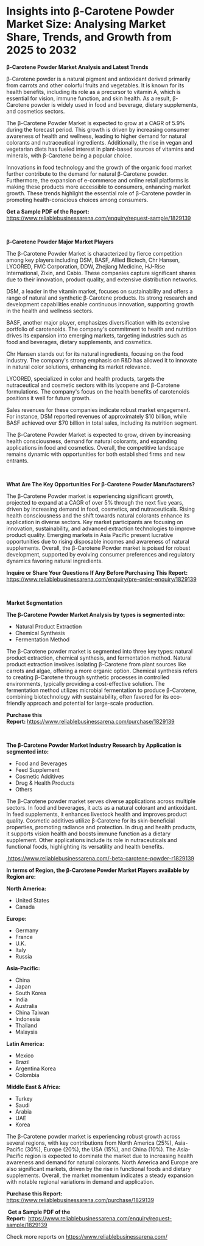<p><h1>Insights into β-Carotene Powder Market Size: Analysing Market Share, Trends, and Growth from 2025 to 2032</h1></p><p><strong>β-Carotene Powder Market Analysis and Latest Trends</strong></p>
<p><p>β-Carotene powder is a natural pigment and antioxidant derived primarily from carrots and other colorful fruits and vegetables. It is known for its health benefits, including its role as a precursor to vitamin A, which is essential for vision, immune function, and skin health. As a result, β-Carotene powder is widely used in food and beverage, dietary supplements, and cosmetics sectors.</p><p>The β-Carotene Powder Market is expected to grow at a CAGR of 5.9% during the forecast period. This growth is driven by increasing consumer awareness of health and wellness, leading to higher demand for natural colorants and nutraceutical ingredients. Additionally, the rise in vegan and vegetarian diets has fueled interest in plant-based sources of vitamins and minerals, with β-Carotene being a popular choice. </p><p>Innovations in food technology and the growth of the organic food market further contribute to the demand for natural β-Carotene powder. Furthermore, the expansion of e-commerce and online retail platforms is making these products more accessible to consumers, enhancing market growth. These trends highlight the essential role of β-Carotene powder in promoting health-conscious choices among consumers.</p></p>
<p><strong>Get a Sample PDF of the Report:&nbsp;</strong> <a href="https://www.reliablebusinessarena.com/enquiry/request-sample/1829139?utm_campaign=3272&utm_medium=2&utm_source=Github&utm_content=ia&utm_term=26032025&utm_id=b-carotene-powder">https://www.reliablebusinessarena.com/enquiry/request-sample/1829139</a></p>
<p>&nbsp;</p>
<p><strong>β-Carotene Powder Major Market Players</strong></p>
<p><p>The β-Carotene Powder Market is characterized by fierce competition among key players including DSM, BASF, Allied Bictech, Chr Hansen, LYCORED, FMC Corporation, DDW, Zhejiang Medicine, HJ-Rise International, Zixin, and Cabio. These companies capture significant shares due to their innovation, product quality, and extensive distribution networks.</p><p>DSM, a leader in the vitamin market, focuses on sustainability and offers a range of natural and synthetic β-Carotene products. Its strong research and development capabilities enable continuous innovation, supporting growth in the health and wellness sectors.</p><p>BASF, another major player, emphasizes diversification with its extensive portfolio of carotenoids. The company's commitment to health and nutrition drives its expansion into emerging markets, targeting industries such as food and beverages, dietary supplements, and cosmetics.</p><p>Chr Hansen stands out for its natural ingredients, focusing on the food industry. The company's strong emphasis on R&D has allowed it to innovate in natural color solutions, enhancing its market relevance.</p><p>LYCORED, specialized in color and health products, targets the nutraceutical and cosmetic sectors with its lycopene and β-Carotene formulations. The company's focus on the health benefits of carotenoids positions it well for future growth.</p><p>Sales revenues for these companies indicate robust market engagement. For instance, DSM reported revenues of approximately $10 billion, while BASF achieved over $70 billion in total sales, including its nutrition segment. </p><p>The β-Carotene Powder Market is expected to grow, driven by increasing health consciousness, demand for natural colorants, and expanding applications in food and cosmetics. Overall, the competitive landscape remains dynamic with opportunities for both established firms and new entrants.</p></p>
<p>&nbsp;</p>
<p><strong>What Are The Key Opportunities For β-Carotene Powder Manufacturers?</strong></p>
<p><p>The β-Carotene Powder market is experiencing significant growth, projected to expand at a CAGR of over 5% through the next five years, driven by increasing demand in food, cosmetics, and nutraceuticals. Rising health consciousness and the shift towards natural colorants enhance its application in diverse sectors. Key market participants are focusing on innovation, sustainability, and advanced extraction technologies to improve product quality. Emerging markets in Asia Pacific present lucrative opportunities due to rising disposable incomes and awareness of natural supplements. Overall, the β-Carotene Powder market is poised for robust development, supported by evolving consumer preferences and regulatory dynamics favoring natural ingredients.</p></p>
<p><strong>Inquire or Share Your Questions If Any Before Purchasing This Report:</strong> <a href="https://www.reliablebusinessarena.com/enquiry/pre-order-enquiry/1829139?utm_campaign=3272&utm_medium=2&utm_source=Github&utm_content=ia&utm_term=26032025&utm_id=b-carotene-powder">https://www.reliablebusinessarena.com/enquiry/pre-order-enquiry/1829139</a></p>
<p>&nbsp;</p>
<p><strong>Market Segmentation</strong></p>
<p><strong>The β-Carotene Powder Market Analysis by types is segmented into:</strong></p>
<p><ul><li>Natural Product Extraction</li><li>Chemical Synthesis</li><li>Fermentation Method</li></ul></p>
<p><p>The β-Carotene powder market is segmented into three key types: natural product extraction, chemical synthesis, and fermentation method. Natural product extraction involves isolating β-Carotene from plant sources like carrots and algae, offering a more organic option. Chemical synthesis refers to creating β-Carotene through synthetic processes in controlled environments, typically providing a cost-effective solution. The fermentation method utilizes microbial fermentation to produce β-Carotene, combining biotechnology with sustainability, often favored for its eco-friendly approach and potential for large-scale production.</p></p>
<p><strong>Purchase this Report:&nbsp;</strong><a href="https://www.reliablebusinessarena.com/purchase/1829139?utm_campaign=3272&utm_medium=2&utm_source=Github&utm_content=ia&utm_term=26032025&utm_id=b-carotene-powder">https://www.reliablebusinessarena.com/purchase/1829139</a></p>
<p>&nbsp;</p>
<p><strong>The β-Carotene Powder Market Industry Research by Application is segmented into:</strong></p>
<p><ul><li>Food and Beverages</li><li>Feed Supplement</li><li>Cosmetic Additives</li><li>Drug & Health Products</li><li>Others</li></ul></p>
<p><p>The β-Carotene powder market serves diverse applications across multiple sectors. In food and beverages, it acts as a natural colorant and antioxidant. In feed supplements, it enhances livestock health and improves product quality. Cosmetic additives utilize β-Carotene for its skin-beneficial properties, promoting radiance and protection. In drug and health products, it supports vision health and boosts immune function as a dietary supplement. Other applications include its role in nutraceuticals and functional foods, highlighting its versatility and health benefits.</p></p>
<p><a href="https://www.reliablebusinessarena.com/-beta-carotene-powder-r1829139?utm_campaign=3272&utm_medium=2&utm_source=Github&utm_content=ia&utm_term=26032025&utm_id=b-carotene-powder">&nbsp;https://www.reliablebusinessarena.com/-beta-carotene-powder-r1829139</a></p>
<p><strong>In terms of Region, the β-Carotene Powder Market Players available by Region are:</strong></p>
<p>
    <p> <strong> North America: </strong>
        <ul>
            <li>United States</li>
            <li>Canada</li>
        </ul>
        </p> 
    <p> <strong> Europe: </strong>
        <ul>
            <li>Germany</li>
            <li>France</li>
            <li>U.K.</li>
            <li>Italy</li>
            <li>Russia</li>
        </ul>
        </p> 
    <p> <strong> Asia-Pacific: </strong>
        <ul>
            <li>China</li>
            <li>Japan</li>
            <li>South Korea</li>
            <li>India</li>
            <li>Australia</li>
            <li>China Taiwan</li>
            <li>Indonesia</li>
            <li>Thailand</li>
            <li>Malaysia</li>
        </ul>
        </p> 
    <p> <strong> Latin America: </strong>
        <ul>
            <li>Mexico</li>
            <li>Brazil</li>
            <li>Argentina Korea</li>
            <li>Colombia</li>
        </ul>
        </p> 
    <p> <strong> Middle East & Africa: </strong>
        <ul>
            <li>Turkey</li>
            <li>Saudi</li>
            <li>Arabia</li>
            <li>UAE</li>
            <li>Korea</li>
        </ul>
    </p>
    </p>
<p><p>The β-Carotene powder market is experiencing robust growth across several regions, with key contributions from North America (25%), Asia-Pacific (30%), Europe (20%), the USA (15%), and China (10%). The Asia-Pacific region is expected to dominate the market due to increasing health awareness and demand for natural colorants. North America and Europe are also significant markets, driven by the rise in functional foods and dietary supplements. Overall, the market momentum indicates a steady expansion with notable regional variations in demand and application.</p></p>
<p><strong>Purchase this Report: </strong><a href="https://www.reliablebusinessarena.com/purchase/1829139?utm_campaign=3272&utm_medium=2&utm_source=Github&utm_content=ia&utm_term=26032025&utm_id=b-carotene-powder">https://www.reliablebusinessarena.com/purchase/1829139</a></p>
<p>&nbsp;<strong>Get a Sample PDF of the Report:&nbsp;&nbsp;</strong><a href="https://www.reliablebusinessarena.com/enquiry/request-sample/1829139?utm_campaign=3272&utm_medium=2&utm_source=Github&utm_content=ia&utm_term=26032025&utm_id=b-carotene-powder">https://www.reliablebusinessarena.com/enquiry/request-sample/1829139</a></p>
<p><strong></strong></p>
<p>Check more reports on <a href="https://www.reliablebusinessarena.com/?utm_campaign=3272&utm_medium=2&utm_source=Github&utm_content=ia&utm_term=26032025&utm_id=b-carotene-powder">https://www.reliablebusinessarena.com/</a></p>